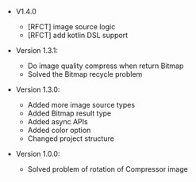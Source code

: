 - V1.4.0

  - [RFCT] image source logic
  - [RFCT] add kotlin DSL support

- Version 1.3.1:

	- Do image quality compress when return Bitmap
	- Solved the Bitmap recycle problem

- Version 1.3.0:

    - Added more image source types
    - Added Bitmap result type
    - Added async APIs
    - Added color option
    - Changed project structure

- Version 1.0.0:

  - Solved problem of rotation of Compressor image